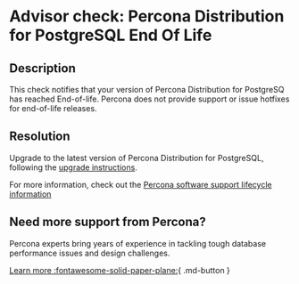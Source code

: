 # Advisor check: Percona Distribution for PostgreSQL End Of Life
## Description
This check notifies that your version of Percona Distribution for PostgreSQ has reached End-of-life.
Percona does not provide support or issue hotfixes for end-of-life releases.

## Resolution
Upgrade to the latest version of Percona Distribution for PostgreSQL, following the [upgrade instructions](https://docs.percona.com/postgresql/15/major-upgrade.html).

For more information, check out the [Percona software support lifecycle information](https://www.percona.com/services/policies/percona-software-support-lifecycle)

## Need more support from Percona?

Percona experts bring years of experience in tackling tough database performance issues and design challenges.

[Learn more :fontawesome-solid-paper-plane:](https://per.co.na/subscribe){ .md-button }

